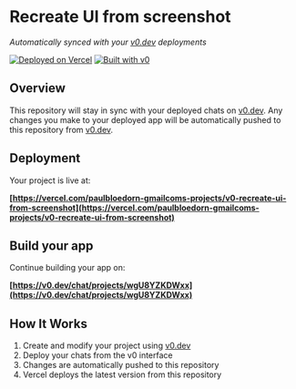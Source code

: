 # Recreate UI from screenshot

*Automatically synced with your [v0.dev](https://v0.dev) deployments*

[![Deployed on Vercel](https://img.shields.io/badge/Deployed%20on-Vercel-black?style=for-the-badge&logo=vercel)](https://vercel.com/paulbloedorn-gmailcoms-projects/v0-recreate-ui-from-screenshot)
[![Built with v0](https://img.shields.io/badge/Built%20with-v0.dev-black?style=for-the-badge)](https://v0.dev/chat/projects/wgU8YZKDWxx)

## Overview

This repository will stay in sync with your deployed chats on [v0.dev](https://v0.dev).
Any changes you make to your deployed app will be automatically pushed to this repository from [v0.dev](https://v0.dev).

## Deployment

Your project is live at:

**[https://vercel.com/paulbloedorn-gmailcoms-projects/v0-recreate-ui-from-screenshot](https://vercel.com/paulbloedorn-gmailcoms-projects/v0-recreate-ui-from-screenshot)**

## Build your app

Continue building your app on:

**[https://v0.dev/chat/projects/wgU8YZKDWxx](https://v0.dev/chat/projects/wgU8YZKDWxx)**

## How It Works

1. Create and modify your project using [v0.dev](https://v0.dev)
2. Deploy your chats from the v0 interface
3. Changes are automatically pushed to this repository
4. Vercel deploys the latest version from this repository
